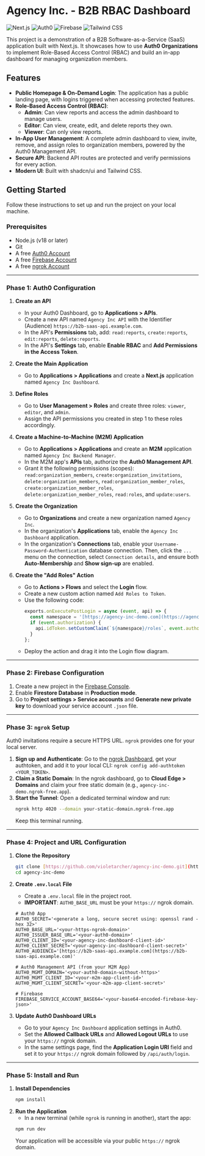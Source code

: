 # Agency Inc. - B2B RBAC Dashboard

![Next.js](https://img.shields.io/badge/Next.js-000000?style=for-the-badge&logo=nextdotjs&logoColor=white)
![Auth0](https://img.shields.io/badge/Auth0-EB5424?style=for-the-badge&logo=auth0&logoColor=white)
![Firebase](https://img.shields.io/badge/Firebase-FFCA28?style=for-the-badge&logo=firebase&logoColor=black)
![Tailwind CSS](https://img.shields.io/badge/Tailwind_CSS-38B2AC?style=for-the-badge&logo=tailwind-css&logoColor=white)

This project is a demonstration of a B2B Software-as-a-Service (SaaS) application built with Next.js. It showcases how to use **Auth0 Organizations** to implement Role-Based Access Control (RBAC) and build an in-app dashboard for managing organization members.

## Features

* **Public Homepage & On-Demand Login**: The application has a public landing page, with logins triggered when accessing protected features.
* **Role-Based Access Control (RBAC)**:
    * **Admin**: Can view reports and access the admin dashboard to manage users.
    * **Editor**: Can view, create, edit, and delete reports they own.
    * **Viewer**: Can only view reports.
* **In-App User Management**: A complete admin dashboard to view, invite, remove, and assign roles to organization members, powered by the Auth0 Management API.
* **Secure API**: Backend API routes are protected and verify permissions for every action.
* **Modern UI**: Built with shadcn/ui and Tailwind CSS.

## Getting Started

Follow these instructions to set up and run the project on your local machine.

### Prerequisites

* Node.js (v18 or later)
* Git
* A free [Auth0 Account](https://auth0.com)
* A free [Firebase Account](https://firebase.google.com)
* A free [ngrok Account](https://ngrok.com)

---

### **Phase 1: Auth0 Configuration**

1.  **Create an API**
    * In your Auth0 Dashboard, go to **Applications > APIs**.
    * Create a new API named `Agency Inc API` with the Identifier (Audience) `https://b2b-saas-api.example.com`.
    * In the API's **Permissions** tab, add: `read:reports`, `create:reports`, `edit:reports`, `delete:reports`.
    * In the API's **Settings** tab, enable **Enable RBAC** and **Add Permissions in the Access Token**.

2.  **Create the Main Application**
    * Go to **Applications > Applications** and create a **Next.js** application named `Agency Inc Dashboard`.

3.  **Define Roles**
    * Go to **User Management > Roles** and create three roles: `viewer`, `editor`, and `admin`.
    * Assign the API permissions you created in step 1 to these roles accordingly.

4.  **Create a Machine-to-Machine (M2M) Application**
    * Go to **Applications > Applications** and create an **M2M** application named `Agency Inc Backend Manager`.
    * In the M2M app's **APIs** tab, authorize the **Auth0 Management API**.
    * Grant it the following permissions (scopes): `read:organization_members`, `create:organization_invitations`, `delete:organization_members`, `read:organization_member_roles`, `create:organization_member_roles`, `delete:organization_member_roles`, `read:roles`, and `update:users`.

5.  **Create the Organization**
    * Go to **Organizations** and create a new organization named `Agency Inc`.
    * In the organization's **Applications** tab, enable the `Agency Inc Dashboard` application.
    * In the organization's **Connections** tab, enable your `Username-Password-Authentication` database connection. Then, click the `...` menu on the connection, select `Connection details`, and ensure both **Auto-Membership** and **Show sign-up** are enabled.

6.  **Create the "Add Roles" Action**
    * Go to **Actions > Flows** and select the **Login** flow.
    * Create a new custom action named `Add Roles to Token`.
    * Use the following code:
        ```javascript
        exports.onExecutePostLogin = async (event, api) => {
          const namespace = '[https://agency-inc-demo.com](https://agency-inc-demo.com)';
          if (event.authorization) {
            api.idToken.setCustomClaim(`${namespace}/roles`, event.authorization.roles);
          }
        };
        ```
    * Deploy the action and drag it into the Login flow diagram.

---

### **Phase 2: Firebase Configuration**

1.  Create a new project in the [Firebase Console](https://console.firebase.google.com).
2.  Enable **Firestore Database** in **Production mode**.
3.  Go to **Project settings > Service accounts** and **Generate new private key** to download your service account `.json` file.

---

### **Phase 3: `ngrok` Setup**

Auth0 invitations require a secure HTTPS URL. `ngrok` provides one for your local server.

1.  **Sign up and Authenticate**: Go to the [ngrok Dashboard](https://dashboard.ngrok.com), get your authtoken, and add it to your local CLI: `ngrok config add-authtoken <YOUR_TOKEN>`.
2.  **Claim a Static Domain**: In the ngrok dashboard, go to **Cloud Edge > Domains** and claim your free static domain (e.g., `agency-inc-demo.ngrok-free.app`).
3.  **Start the Tunnel**: Open a dedicated terminal window and run:
    ```bash
    ngrok http 4020 --domain your-static-domain.ngrok-free.app
    ```
    Keep this terminal running.

---

### **Phase 4: Project and URL Configuration**

1.  **Clone the Repository**
    ```bash
    git clone [https://github.com/violetarcher/agency-inc-demo.git](https://github.com/violetarcher/agency-inc-demo.git)
    cd agency-inc-demo
    ```

2.  **Create `.env.local` File**
    * Create a `.env.local` file in the project root.
    * **IMPORTANT**: `AUTH0_BASE_URL` must be your `https://` ngrok domain.

    ```
    # Auth0 App
    AUTH0_SECRET='<generate a long, secure secret using: openssl rand -hex 32>'
    AUTH0_BASE_URL='<your-https-ngrok-domain>'
    AUTH0_ISSUER_BASE_URL='<your-auth0-domain>'
    AUTH0_CLIENT_ID='<your-agency-inc-dashboard-client-id>'
    AUTH0_CLIENT_SECRET='<your-agency-inc-dashboard-client-secret>'
    AUTH0_AUDIENCE='[https://b2b-saas-api.example.com](https://b2b-saas-api.example.com)'

    # Auth0 Management API (from your M2M App)
    AUTH0_MGMT_DOMAIN='<your-auth0-domain-without-https>'
    AUTH0_MGMT_CLIENT_ID='<your-m2m-app-client-id>'
    AUTH0_MGMT_CLIENT_SECRET='<your-m2m-app-client-secret>'

    # Firebase
    FIREBASE_SERVICE_ACCOUNT_BASE64='<your-base64-encoded-firebase-key-json>'
    ```

3.  **Update Auth0 Dashboard URLs**
    * Go to your `Agency Inc Dashboard` application settings in Auth0.
    * Set the **Allowed Callback URLs** and **Allowed Logout URLs** to use your `https://` ngrok domain.
    * In the same settings page, find the **Application Login URI** field and set it to your `https://` ngrok domain followed by `/api/auth/login`.

---

### **Phase 5: Install and Run**

1.  **Install Dependencies**
    ```bash
    npm install
    ```
2.  **Run the Application**
    * In a new terminal (while `ngrok` is running in another), start the app:
    ```bash
    npm run dev
    ```
    Your application will be accessible via your public `https://` ngrok domain.